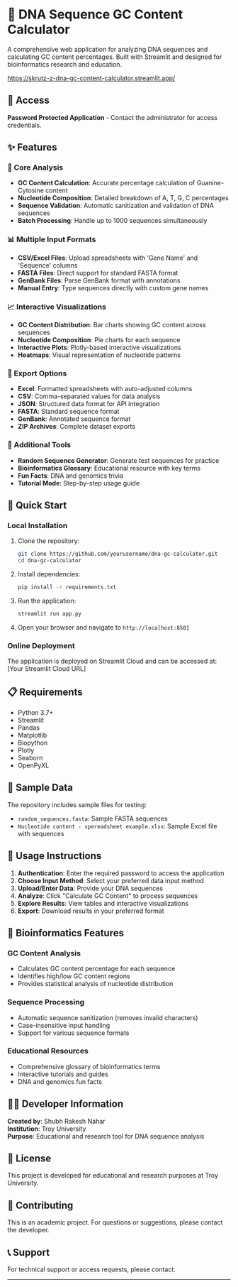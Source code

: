 # 🧬 DNA Sequence GC Content Calculator

A comprehensive web application for analyzing DNA sequences and calculating GC content percentages. Built with Streamlit and designed for bioinformatics research and education.

https://skrutz-z-dna-gc-content-calculator.streamlit.app/

## 🔐 Access
**Password Protected Application** - Contact the administrator for access credentials.

## ✨ Features

### 🔬 Core Analysis
- **GC Content Calculation**: Accurate percentage calculation of Guanine-Cytosine content
- **Nucleotide Composition**: Detailed breakdown of A, T, G, C percentages
- **Sequence Validation**: Automatic sanitization and validation of DNA sequences
- **Batch Processing**: Handle up to 1000 sequences simultaneously

### 📊 Multiple Input Formats
- **CSV/Excel Files**: Upload spreadsheets with 'Gene Name' and 'Sequence' columns
- **FASTA Files**: Direct support for standard FASTA format
- **GenBank Files**: Parse GenBank format with annotations
- **Manual Entry**: Type sequences directly with custom gene names

### 📈 Interactive Visualizations
- **GC Content Distribution**: Bar charts showing GC content across sequences
- **Nucleotide Composition**: Pie charts for each sequence
- **Interactive Plots**: Plotly-based interactive visualizations
- **Heatmaps**: Visual representation of nucleotide patterns

### 💾 Export Options
- **Excel**: Formatted spreadsheets with auto-adjusted columns
- **CSV**: Comma-separated values for data analysis
- **JSON**: Structured data format for API integration
- **FASTA**: Standard sequence format
- **GenBank**: Annotated sequence format
- **ZIP Archives**: Complete dataset exports

### 🎲 Additional Tools
- **Random Sequence Generator**: Generate test sequences for practice
- **Bioinformatics Glossary**: Educational resource with key terms
- **Fun Facts**: DNA and genomics trivia
- **Tutorial Mode**: Step-by-step usage guide

## 🚀 Quick Start

### Local Installation
1. Clone the repository:
   ```bash
   git clone https://github.com/yourusername/dna-gc-calculator.git
   cd dna-gc-calculator
   ```

2. Install dependencies:
   ```bash
   pip install -r requirements.txt
   ```

3. Run the application:
   ```bash
   streamlit run app.py
   ```

4. Open your browser and navigate to `http://localhost:8501`

### Online Deployment
The application is deployed on Streamlit Cloud and can be accessed at:
[Your Streamlit Cloud URL]

## 📋 Requirements

- Python 3.7+
- Streamlit
- Pandas
- Matplotlib
- Biopython
- Plotly
- Seaborn
- OpenPyXL

## 🧪 Sample Data

The repository includes sample files for testing:
- `random_sequences.fasta`: Sample FASTA sequences
- `Nucleotide content - spereadsheet example.xlsx`: Sample Excel file with sequences

## 🔧 Usage Instructions

1. **Authentication**: Enter the required password to access the application
2. **Choose Input Method**: Select your preferred data input method
3. **Upload/Enter Data**: Provide your DNA sequences
4. **Analyze**: Click "Calculate GC Content" to process sequences
5. **Explore Results**: View tables and interactive visualizations
6. **Export**: Download results in your preferred format

## 🧬 Bioinformatics Features

### GC Content Analysis
- Calculates GC content percentage for each sequence
- Identifies high/low GC content regions
- Provides statistical analysis of nucleotide distribution

### Sequence Processing
- Automatic sequence sanitization (removes invalid characters)
- Case-insensitive input handling
- Support for various sequence formats

### Educational Resources
- Comprehensive glossary of bioinformatics terms
- Interactive tutorials and guides
- DNA and genomics fun facts

## 👨‍💻 Developer Information

**Created by**: Shubh Rakesh Nahar  
**Institution**: Troy University  
**Purpose**: Educational and research tool for DNA sequence analysis

## 📄 License

This project is developed for educational and research purposes at Troy University.

## 🤝 Contributing

This is an academic project. For questions or suggestions, please contact the developer.

## 📞 Support

For technical support or access requests, please contact.

---

